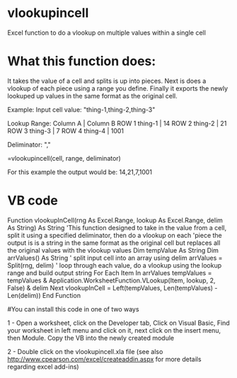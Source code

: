 # vlookupincell
Excel function to do a vlookup on multiple values within a single cell

# What this function does:

It takes the value of a cell and splits is up into pieces. Next is does a vlookup of each piece using a range you define. Finally it exports the newly lookuped up values in the same format as the original cell.

Example:
Input cell value: "thing-1,thing-2,thing-3"

Lookup Range:
        Column A | Column B
ROW 1   thing-1  |  14
ROW 2   thing-2  |  21
ROW 3   thing-3  |  7
ROW 4   thing-4  |  1001

Deliminator: ","

=vlookupincell(cell, range, deliminator)

For this example the output would be: 14,21,7,1001

# VB code

Function vlookupInCell(rng As Excel.Range, lookup As Excel.Range, delim As String) As String
  'This function designed to take in the value from a cell, split it using a specified deliminator, then do a vlookup on each
  'piece the output is is a string in the same format as the original cell but replaces all the original values with the vlookup values
  Dim tempValue As String
  Dim arrValues() As String
  ' split input cell into an array using delim
  arrValues = Split(rng, delim)
  ' loop through each value, do a vlookup using the lookup range and build output string
  For Each Item In arrValues
    tempValues = tempValues & Application.WorksheetFunction.VLookup(Item, lookup, 2, False) & delim
  Next
  vlookupInCell = Left(tempValues, Len(tempValues) - Len(delim))
End Function

#You can install this code in one of two ways

1 - Open a worksheet, click on the Developer tab, Click on Visual Basic, Find your worksheet in left menu and click on it, next click on the insert menu, then Module. Copy the VB into the newly created module
      
2 - Double click on the vlookupincell.xla file
  (see also http://www.cpearson.com/excel/createaddin.aspx for more details regarding excel add-ins)

